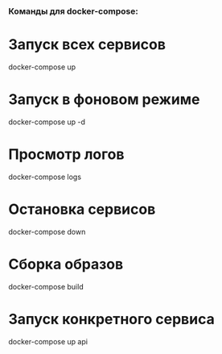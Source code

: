 ### Команды для docker-compose:

# Запуск всех сервисов
docker-compose up

# Запуск в фоновом режиме
docker-compose up -d

# Просмотр логов
docker-compose logs

# Остановка сервисов
docker-compose down

# Сборка образов
docker-compose build

# Запуск конкретного сервиса
docker-compose up api